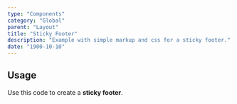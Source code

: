 ```yaml
---
type: "Components"
category: "Global"
parent: "Layout"
title: "Sticky Footer"
description: "Example with simple markup and css for a sticky footer."
date: "1900-10-10"
---
```


## Usage

Use this code to create a **sticky footer**.

<demo>
  <div class="gatsby_demo_item xt-toggle" data-iframe="demos/components/layout/stickyfooter">
  </div>
</demo>
